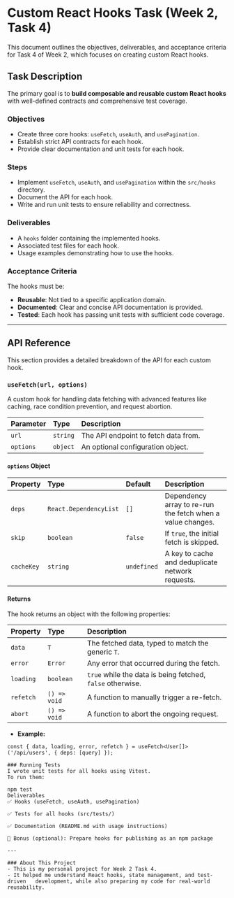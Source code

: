 # Custom React Hooks Task (Week 2, Task 4)

This document outlines the objectives, deliverables, and acceptance criteria for Task 4 of Week 2, which focuses on creating custom React hooks.

## Task Description
The primary goal is to **build composable and reusable custom React hooks** with well-defined contracts and comprehensive test coverage.

### Objectives
* Create three core hooks: `useFetch`, `useAuth`, and `usePagination`.
* Establish strict API contracts for each hook.
* Provide clear documentation and unit tests for each hook.

### Steps
* Implement `useFetch`, `useAuth`, and `usePagination` within the `src/hooks` directory.
* Document the API for each hook.
* Write and run unit tests to ensure reliability and correctness.

### Deliverables
* A `hooks` folder containing the implemented hooks.
* Associated test files for each hook.
* Usage examples demonstrating how to use the hooks.

### Acceptance Criteria
The hooks must be:
* **Reusable**: Not tied to a specific application domain.
* **Documented**: Clear and concise API documentation is provided.
* **Tested**: Each hook has passing unit tests with sufficient code coverage.

---

## API Reference

This section provides a detailed breakdown of the API for each custom hook.

### `useFetch(url, options)`

A custom hook for handling data fetching with advanced features like caching, race condition prevention, and request abortion.

| Parameter | Type | Description |
| :--- | :--- | :--- |
| `url` | `string` | The API endpoint to fetch data from. |
| `options` | `object` | An optional configuration object. |

#### `options` Object

| Property | Type | Default | Description |
| :--- | :--- | :--- | :--- |
| `deps` | `React.DependencyList` | `[]` | Dependency array to re-run the fetch when a value changes. |
| `skip` | `boolean` | `false` | If `true`, the initial fetch is skipped. |
| `cacheKey` | `string` | `undefined` | A key to cache and deduplicate network requests. |

#### Returns

The hook returns an object with the following properties:

| Property | Type | Description |
| :--- | :--- | :--- |
| `data` | `T` | The fetched data, typed to match the generic `T`. |
| `error` | `Error` | Any error that occurred during the fetch. |
| `loading` | `boolean` | `true` while the data is being fetched, `false` otherwise. |
| `refetch` | `() => void` | A function to manually trigger a re-fetch. |
| `abort` | `() => void` | A function to abort the ongoing request. |

* **Example:**
```tsx
const { data, loading, error, refetch } = useFetch<User[]>('/api/users', { deps: [query] });

### Running Tests
I wrote unit tests for all hooks using Vitest.
To run them:

npm test
Deliverables
✅ Hooks (useFetch, useAuth, usePagination)

✅ Tests for all hooks (src/tests/)

✅ Documentation (README.md with usage instructions)

🔄 Bonus (optional): Prepare hooks for publishing as an npm package

---

### About This Project
- This is my personal project for Week 2 Task 4.
- It helped me understand React hooks, state management, and test-driven   development, while also preparing my code for real-world reusability.